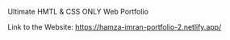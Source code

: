 Ultimate HMTL & CSS ONLY Web Portfolio




Link to the Website:
https://hamza-imran-portfolio-2.netlify.app/


